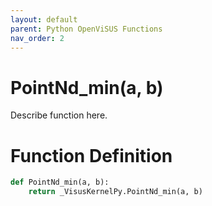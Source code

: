 ```yaml
---
layout: default
parent: Python OpenViSUS Functions
nav_order: 2
---
```


# PointNd_min(a, b)

Describe function here.

# Function Definition

```python
def PointNd_min(a, b):
    return _VisusKernelPy.PointNd_min(a, b)

```